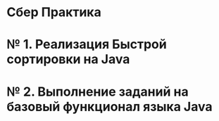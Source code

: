 # Сбер Практика

# № 1. Реализация Быстрой сортировки на Java

# № 2. Выполнение заданий на базовый функционал языка Java
